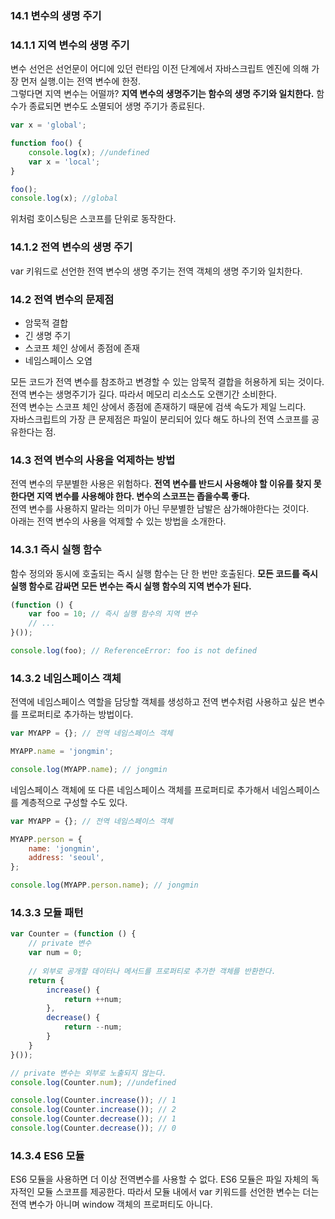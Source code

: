 ### 14.1 변수의 생명 주기

### 14.1.1 지역 변수의 생명 주기
변수 선언은 선언문이 어디에 있던 런타임 이전 단계에서 자바스크립트 엔진에 의해 가장 먼저 실행.이는 전역 변수에 한정.  
그렇다면 지역 변수는 어떨까? **지역 변수의 생명주기는 함수의 생명 주기와 일치한다.** 함수가 종료되면 변수도 소멸되어 생명 주기가 종료된다.

```javascript
var x = 'global';

function foo() {
    console.log(x); //undefined
    var x = 'local';
}

foo();
console.log(x); //global
```
위처럼 호이스팅은 스코프를 단위로 동작한다.

### 14.1.2 전역 변수의 생명 주기
var 키워드로 선언한 전역 변수의 생명 주기는 전역 객체의 생명 주기와 일치한다.

### 14.2 전역 변수의 문제점
- 암묵적 결합
- 긴 생명 주기
- 스코프 체인 상에서 종점에 존재
- 네임스페이스 오염

모든 코드가 전역 변수를 참조하고 변경할 수 있는 암묵적 결합을 허용하게 되는 것이다.  
전역 변수는 생명주기가 길다. 따라서 메모리 리소스도 오랜기간 소비한다.   
전역 변수는 스코프 체인 상에서 종점에 존재하기 때문에 검색 속도가 제일 느리다.   
자바스크립트의 가장 큰 문제점은 파일이 분리되어 있다 해도 하나의 전역 스코프를 공유한다는 점.

### 14.3 전역 변수의 사용을 억제하는 방법
전역 변수의 무분별한 사용은 위험하다. **전역 변수를 반드시 사용해야 할 이유를 찾지 못한다면 지역 변수를 사용해야 한다. 변수의 스코프는
좁을수록 좋다.**   
전역 변수를 사용하지 말라는 의미가 아닌 무분별한 남발은 삼가해야한다는 것이다.  
아래는 전역 변수의 사용을 억제할 수 있는 방법을 소개한다.

### 14.3.1 즉시 실행 함수
함수 정의와 동시에 호출되는 즉시 실행 함수는 단 한 번만 호출된다.
**모든 코드를 즉시 실행 함수로 감싸면 모든 변수는 즉시 실행 함수의 지역 변수가 된다.**
```javascript
(function () {
    var foo = 10; // 즉시 실행 함수의 지역 변수
    // ...
}());

console.log(foo); // ReferenceError: foo is not defined
```

### 14.3.2 네임스페이스 객체
전역에 네임스페이스 역할을 담당할 객체를 생성하고 전역 변수처럼 사용하고 싶은 변수를 프로퍼티로 추가하는 방법이다.
```javascript
var MYAPP = {}; // 전역 네임스페이스 객체

MYAPP.name = 'jongmin';

console.log(MYAPP.name); // jongmin
```

네임스페이스 객체에 또 다른 네임스페이스 객체를 프로퍼티로 추가해서 네임스페이스를 계층적으로 구성할 수도 있다.
```javascript
var MYAPP = {}; // 전역 네임스페이스 객체

MYAPP.person = {
    name: 'jongmin',
    address: 'seoul',
};

console.log(MYAPP.person.name); // jongmin
```

### 14.3.3 모듈 패턴
```javascript
var Counter = (function () {
    // private 변수
    var num = 0;
    
    // 외부로 공개할 데이터나 메서드를 프로퍼티로 추가한 객체를 반환한다.
    return {
        increase() {
            return ++num;
        },
        decrease() {
            return --num;
        }
    }
}());

// private 변수는 외부로 노출되지 않는다.
console.log(Counter.num); //undefined

console.log(Counter.increase()); // 1
console.log(Counter.increase()); // 2
console.log(Counter.decrease()); // 1
console.log(Counter.decrease()); // 0
```

### 14.3.4 ES6 모듈
ES6 모듈을 사용하면 더 이상 전역변수를 사용할 수 없다. ES6 모듈은 파일 자체의 독자적인 모듈 스코프를 제공한다.
따라서 모듈 내에서 var 키워드를 선언한 변수는 더는 전역 변수가 아니며 window 객체의 프로퍼티도 아니다.